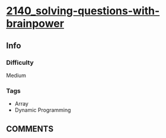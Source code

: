 # [2140_solving-questions-with-brainpower](https://leetcode.com/problems/solving-questions-with-brainpower/)

## Info

### Difficulty

Medium

### Tags

- Array
- Dynamic Programming

## __COMMENTS__

> 
